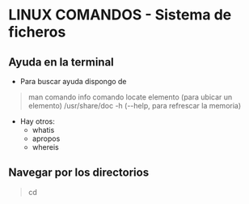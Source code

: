 # LINUX COMANDOS - Sistema de ficheros


## Ayuda en la terminal

- Para buscar ayuda dispongo de

> man comando
> info comando
> locate elemento (para ubicar un elemento)
> /usr/share/doc
> -h (--help, para refrescar la memoria)

- Hay otros:
  - whatis
  - apropos
  - whereis

## Navegar por los directorios

> cd 